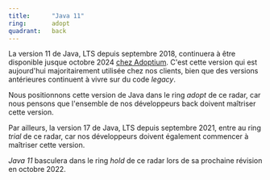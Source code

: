 ```yaml
---
title:      "Java 11"
ring:       adopt 
quadrant:   back
---
```


La version 11 de Java, LTS depuis septembre 2018, continuera à être disponible jusque octobre 2024 [chez Adoptium](https://adoptium.net/support).
C'est cette version qui est aujourd'hui majoritairement utilisée chez nos clients, bien que des versions antérieures continuent à vivre sur du code *legacy*.

Nous positionnons cette version de Java dans le ring *adopt* de ce radar, car nous pensons que l'ensemble de nos développeurs back doivent maîtriser cette version.

Par ailleurs, la version 17 de Java, LTS depuis septembre 2021, entre au ring *trial* de ce radar, car nos développeurs doivent également commencer à maîtriser cette version.

*Java 11* basculera dans le ring *hold* de ce radar lors de sa prochaine révision en octobre 2022.